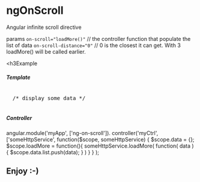 # ngOnScroll
Angular infinite scroll directive

params
<code>on-scroll="loadMore()"</code> // the controller function that populate the list of data
<code>on-scroll-distance="0"</code> // 0 is the closest it can get. With 3 loadMore() will be called earlier.

<h3Example</h3> 

<h5>Template</h5>
<pre>
<div ng-repeat="model in data.list"  on-scroll="loadMore()" on-scroll-distance="0">
  /* display some data */
</div>
</pre>

<h5>Controller</h5>
angular.module('myApp', ['ng-on-scroll']).
  controller('myCtrl', ['someHttpService', function($scope, someHttpService) {
    $scope.data = {};
    $scope.loadMore = function(){
      someHttpService.loadMore( function( data ){
        $scope.data.list.push(data);  
      } )
    }
  }
);

<h2>Enjoy :-)</h2>

